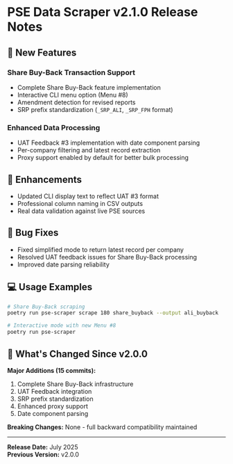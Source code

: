 # PSE Data Scraper v2.1.0 Release Notes

## 🚀 New Features

### Share Buy-Back Transaction Support

- Complete Share Buy-Back feature implementation
- Interactive CLI menu option (Menu #8)
- Amendment detection for revised reports
- SRP prefix standardization (`_SRP_ALI`, `_SRP_FPH` format)

### Enhanced Data Processing

- UAT Feedback #3 implementation with date component parsing
- Per-company filtering and latest record extraction
- Proxy support enabled by default for better bulk processing

## 🔧 Enhancements

- Updated CLI display text to reflect UAT #3 format
- Professional column naming in CSV outputs
- Real data validation against live PSE sources

## 🐛 Bug Fixes

- Fixed simplified mode to return latest record per company
- Resolved UAT feedback issues for Share Buy-Back processing
- Improved date parsing reliability

## 💻 Usage Examples

```bash
# Share Buy-Back scraping
poetry run pse-scraper scrape 180 share_buyback --output ali_buyback

# Interactive mode with new Menu #8
poetry run pse-scraper
```

## 🎯 What's Changed Since v2.0.0

**Major Additions (15 commits):**

1. Complete Share Buy-Back infrastructure
2. UAT Feedback integration
3. SRP prefix standardization
4. Enhanced proxy support
5. Date component parsing

**Breaking Changes:** None - full backward compatibility maintained

---

**Release Date:** July 2025  
**Previous Version:** v2.0.0
